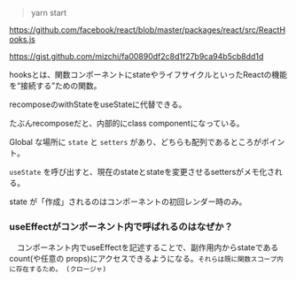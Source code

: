 > yarn start

https://github.com/facebook/react/blob/master/packages/react/src/ReactHooks.js

https://gist.github.com/mizchi/fa00890df2c8d1f27b9ca94b5cb8dd1d

hooksとは、関数コンポーネントにstateやライフサイクルといったReactの機能を“接続する”ための関数。

recomposeのwithStateをuseStateに代替できる。

たぶんrecomposeだと、内部的にclass componentになっている。

Global な場所に `state` と `setters` があり、どちらも配列であるところがポイント。

`useState` を呼び出すと、現在のstateとstateを変更させるsettersがメモ化される。

state が「作成」されるのはコンポーネントの初回レンダー時のみ。

### useEffectがコンポーネント内で呼ばれるのはなぜか？
　コンポーネント内でuseEffectを記述することで、副作用内からstateであるcount(や任意の props)にアクセスできるようになる。`それらは既に関数スコープ内に存在するため。 (クロージャ)`

